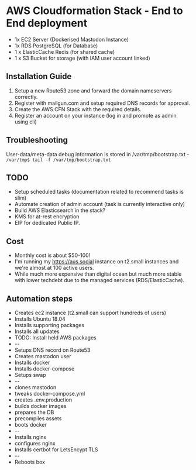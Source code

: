 # AWS Cloudformation Stack - End to End deployment
* 1x EC2 Server (Dockerised Mastodon Instance)
* 1x RDS PostgreSQL (for Database)
* 1 x ElasticCache Redis (for shared cache)
* 1 x S3 Bucket for storage (with IAM user account linked)

## Installation Guide
1) Setup a new Route53 zone and forward the domain nameservers correctly.
2) Register with mailgun.com and setup required DNS records for approval.
3) Create the AWS CFN Stack with the required details.
4) Register an account on your instance (log in and promote as admin using cli)

## Troubleshooting
User-data/meta-data debug information is stored in /var/tmp/bootstrap.txt - `/var/tmp$ tail -f /var/tmp/bootstrap.txt`

## TODO
* Setup scheduled tasks (documentation related to recommend tasks is slim)
* Automate creation of admin account (task is currently interactive only)
* Build AWS Elasticsearch in the stack?
* KMS for at-rest encryption
* EIP for dedicated Public IP.

## Cost
* Monthly cost is about $50-100!
* I'm running my https://aus.social instance on t2.small instances and we're almost at 100 active users.
* While much more expensive than digital ocean but much more stable with lower techdebt due to the managed services (RDS/ElasticCache).

## Automation steps
* Creates ec2 instance (t2.small can support hundreds of users)
* Installs Ubuntu 18.04
* Installs supporting packages
* Installs all updates
* TODO: Install held AWS packages
* --
* Setups DNS record on Route53
* Creates mastodon user
* Installs docker
* Installs docker-compose
* Setups swap
* --
* clones mastodon 
* tweaks docker-compose.yml
* creates .env.production
* builds docker images
* prepares the DB
* precompiles assets
* boots docker
* --
* Installs nginx
* configures nginx 
* Installs certbot for LetsEncypt TLS
* --
* Reboots box
